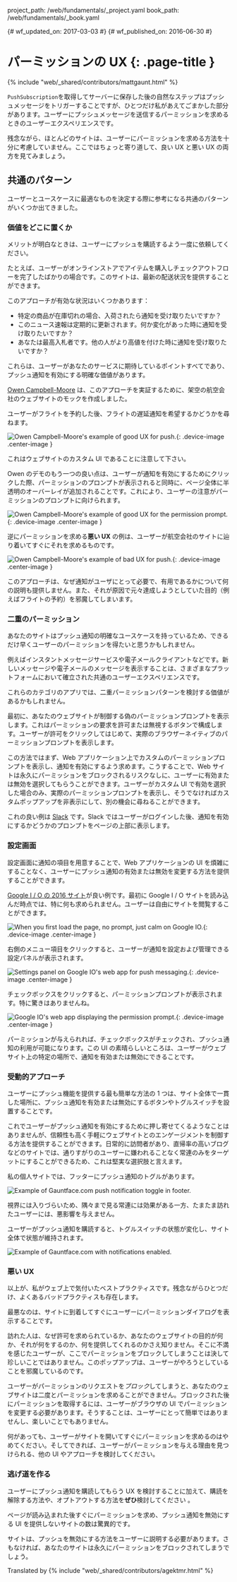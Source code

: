 project_path: /web/fundamentals/_project.yaml
book_path: /web/fundamentals/_book.yaml

{# wf_updated_on: 2017-03-03 #}
{# wf_published_on: 2016-06-30 #}

# パーミッションの UX {: .page-title }

{% include "web/_shared/contributors/mattgaunt.html" %}

`PushSubscription`を取得してサーバーに保存した後の自然なステップはプッシュメッセージをトリガーすることですが、ひとつだけ私があえてごまかした部分があります。ユーザーにプッシュメッセージを送信するパーミッションを求めるときのユーザーエクスペリエンスです。

残念ながら、ほとんどのサイトは、ユーザーにパーミッションを求める方法を十分に考慮していません。ここではちょっと寄り道して、良い UX と悪い UX の両方を見てみましょう。

## 共通のパターン

ユーザーとユースケースに最適なものを決定する際に参考になる共通のパターンがいくつか出てきました。

### 価値をどこに置くか

メリットが明白なときは、ユーザーにプッシュを購読するよう一度に依頼してください。

たとえば、ユーザーがオンラインストアでアイテムを購入しチェックアウトフローを完了したばかりの場合です。このサイトは、最新の配送状況を提供することができます。

このアプローチが有効な状況はいくつかあります：

- 特定の商品が在庫切れの場合、入荷されたら通知を受け取りたいですか？
- このニュース速報は定期的に更新されます。何か変化があった時に通知を受け取りたいですか？
- あなたは最高入札者です。他の人がより高値を付けた時に通知を受け取りたいですか？

これらは、ユーザーがあなたのサービスに期待しているポイントすべてであり、プッシュ通知を有効にする明確な価値があります。

[Owen Campbell-Moore](https://twitter.com/owencm) は、このアプローチを実証するために、架空の航空会社のウェブサイトのモックを作成しました。

ユーザーがフライトを予約した後、フライトの遅延通知を希望するかどうかを尋ねます。

![Owen Campbell-Moore's example of good UX for push.](./images/ux-examples/owen/owen-good-example.png){: .device-image .center-image }

これはウェブサイトのカスタム UI であることに注意して下さい。

Owen のデモのもう一つの良い点は、ユーザーが通知を有効にするためにクリックした際、パーミッションのプロンプトが表示されると同時に、ページ全体に半透明のオーバーレイが追加されることです。これにより、ユーザーの注意がパーミッションのプロンプトに向けられます。

![Owen Campbell-Moore's example of good UX for the permission prompt.](./images/ux-examples/owen/owen-permission-prompt.png){: .device-image .center-image }

逆にパーミッションを求める**悪い UX** の例は、ユーザーが航空会社のサイトに辿り着いてすぐにそれを求めるものです。

![Owen Campbell-Moore's example of bad UX for push.](./images/ux-examples/owen/owen-bad-ux.png){: .device-image .center-image }

このアプローチは、なぜ通知がユーザにとって必要で、有用であるかについて何の説明も提供しません。また、それが原因で元々達成しようとしていた目的（例えばフライトの予約）を邪魔してしまいます。

### 二重のパーミッション

あなたのサイトはプッシュ通知の明確なユースケースを持っているため、できるだけ早くユーザーのパーミッションを得たいと思うかもしれません。

例えばインスタントメッセージサービスや電子メールクライアントなどです。新しいメッセージや電子メールのメッセージを表示することは、さまざまなプラットフォームにおいて確立された共通のユーザーエクスペリエンスです。

これらのカテゴリのアプリでは、二重パーミッションパターンを検討する価値があるかもしれません。

最初に、あなたのウェブサイトが制御する偽のパーミッションプロンプトを表示します。これはパーミッションの要求を許可または無視するボタンで構成します。ユーザーが許可をクリックしてはじめて、実際のブラウザーネイティブのパーミッションプロンプトを表示します。

この方法ではまず、Web アプリケーション上でカスタムのパーミッションプロンプトを表示し、通知を有効にするよう求めます。こうすることで、Web サイトは永久にパーミッションをブロックされるリスクなしに、ユーザーに有効または無効を選択してもらうことができます。ユーザーがカスタム UI で有効を選択した場合のみ、実際のパーミッションプロンプトを表示し、そうでなければカスタムポップアップを非表示にして、別の機会に尋ねることができます。

これの良い例は [Slack](https://slack.com/) です。Slack ではユーザーがログインした後、通知を有効にするかどうかのプロンプ​​トをページの上部に表示します。

### 設定画面

設定画面に通知の項目を用意することで、Web アプリケーションの UI を煩雑にすることなく、ユーザーにプッシュ通知の有効または無効を変更する方法を提供することができます。

[Google I / O の 2016 サイト](https://events.google.com/io2016/)が良い例です。最初に Google I / O
 サイトを読み込んだ時点では、特に何も求められません。ユーザーは自由にサイトを閲覧することができます。

![When you first load the page, no prompt, just calm on Google IO.](./images/ux-examples/google-io/google-io-first-load.png){: .device-image .center-image }

右側のメニュー項目をクリックすると、ユーザーが通知を設定および管理できる設定パネルが表示されます。

![Settings panel on Google IO's web app for push messaging.](./images/ux-examples/google-io/google-io-settings-panel.png){: .device-image .center-image }

チェックボックスをクリックすると、パーミッションプロンプトが表示されます。特に驚きはありませんね。

![Google IO's web app displaying the permission prompt.](./images/ux-examples/google-io/google-io-permission-prompt.png){: .device-image .center-image }

パーミッションが与えられれば、チェックボックスがチェックされ、プッシュ通知の利用が可能になります。この UI の素晴らしいところは、ユーザーがウェブサイト上の特定の場所で、通知を有効または無効にできることです。

### 受動的アプローチ

ユーザーにプッシュ機能を提供する最も簡単な方法の 1 つは、サイト全体で一貫した場所に、プッシュ通知を有効または無効にするボタンやトグルスイッチを設置することです。

これでユーザーがプッシュ通知を有効にするために押し寄せてくるようなことはありませんが、信頼性も高く手軽にウェブサイトとのエンゲージメントを制御する方法を提供することができます。日常的に訪問者があり、直帰率の高いブログなどのサイトでは、通りすがりのユーザーに嫌われることなく常連のみをターゲットにすることができるため、これは堅実な選択肢と言えます。

私の個人サイトでは、フッターにプッシュ通知のトグルがあります。

![Example of Gauntface.com push notification toggle in
footer.](./images/ux-examples/gauntface/gauntface-intro.png)

視界には入りづらいため、隅々まで見る常連には効果がある一方、たまたま訪れたユーザーには、悪影響を与えません。

ユーザーがプッシュ通知を購読すると、トグルスイッチの状態が変化し、サイト全体で状態が維持されます。

![Example of Gauntface.com with notifications
enabled.](./images/ux-examples/gauntface/gauntface-enabled.png)

### 悪い UX

以上が、私がウェブ上で気付いたベストプラクティスです。残念ながらひとつだけ、よくあるバッドプラクティスも存在します。

最悪なのは、サイトに到着してすぐにユーザーにパーミッションダイアログを表示することです。

訪れた人は、なぜ許可を求められているか、あなたのウェブサイトの目的が何か、それが何をするのか、何を提供してくれるのかさえ知りません。そこに不満を感じたユーザーが、ここでパーミッションをブロックしてしまうことは決して珍しいことではありません。このポップアップは、ユーザーがやろうとしていることを邪魔しているのです。

ユーザーがパーミッションのリクエストを*ブロック*してしまうと、あなたのウェブサイトは二度とパーミッションを求めることができません。ブロックされた後にパーミッションを取得するには、ユーザーがブラウザの UI でパーミッションを変更する必要があります。そうすることは、ユーザーにとって簡単ではありませんし、楽しいことでもありません。

何があっても、ユーザーがサイトを開いてすぐにパーミッションを求めるのはやめてください。そしてできれば、ユーザーがパーミッションを与える理由を見つけられる、他の UI やアプローチを検討してください。

### 逃げ道を作る

ユーザーにプッシュ通知を購読してもらう UX を検討することに加えて、購読を解除する方法や、オプトアウトする方法を**ぜひ**検討してください 。

ページが読み込まれた後すぐにパーミッションを求め、プッシュ通知を無効にする UI を提供しないサイトの数は驚異的です。

サイトは、プッシュを無効にする方法をユーザーに説明する必要があります。さもなければ、あなたのサイトは永久にパーミッションをブロックされてしまうでしょう。

Translated by {% include "web/_shared/contributors/agektmr.html" %}
